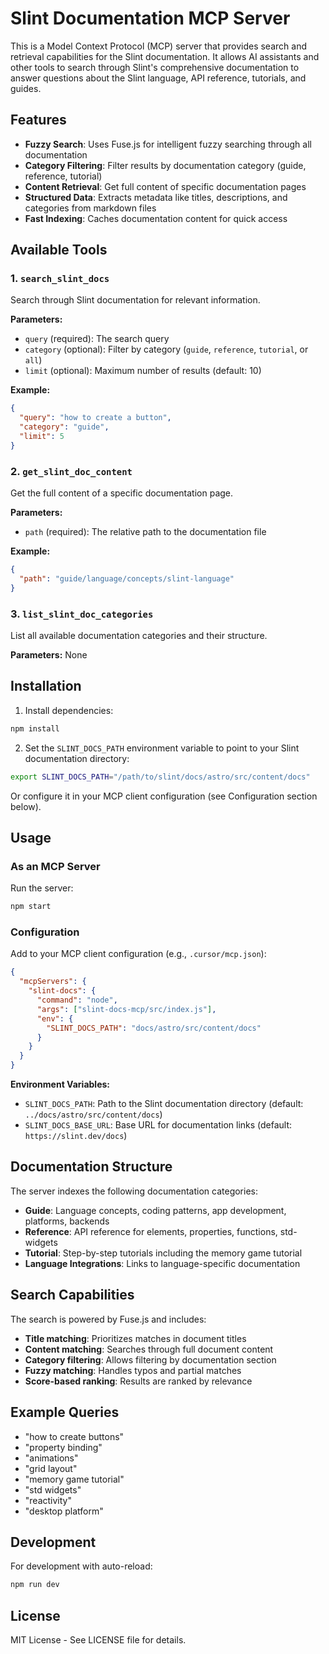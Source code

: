 <!-- Copyright © SixtyFPS GmbH <info@slint.dev> ; SPDX-License-Identifier: MIT -->

# Slint Documentation MCP Server

This is a Model Context Protocol (MCP) server that provides search and retrieval capabilities for the Slint documentation. It allows AI assistants and other tools to search through Slint's comprehensive documentation to answer questions about the Slint language, API reference, tutorials, and guides.

## Features

- **Fuzzy Search**: Uses Fuse.js for intelligent fuzzy searching through all documentation
- **Category Filtering**: Filter results by documentation category (guide, reference, tutorial)
- **Content Retrieval**: Get full content of specific documentation pages
- **Structured Data**: Extracts metadata like titles, descriptions, and categories from markdown files
- **Fast Indexing**: Caches documentation content for quick access

## Available Tools

### 1. `search_slint_docs`
Search through Slint documentation for relevant information.

**Parameters:**
- `query` (required): The search query
- `category` (optional): Filter by category (`guide`, `reference`, `tutorial`, or `all`)
- `limit` (optional): Maximum number of results (default: 10)

**Example:**
```json
{
  "query": "how to create a button",
  "category": "guide",
  "limit": 5
}
```

### 2. `get_slint_doc_content`
Get the full content of a specific documentation page.

**Parameters:**
- `path` (required): The relative path to the documentation file

**Example:**
```json
{
  "path": "guide/language/concepts/slint-language"
}
```

### 3. `list_slint_doc_categories`
List all available documentation categories and their structure.

**Parameters:** None

## Installation

1. Install dependencies:
```bash
npm install
```

2. Set the `SLINT_DOCS_PATH` environment variable to point to your Slint documentation directory:
```bash
export SLINT_DOCS_PATH="/path/to/slint/docs/astro/src/content/docs"
```

Or configure it in your MCP client configuration (see Configuration section below).

## Usage

### As an MCP Server

Run the server:
```bash
npm start
```

### Configuration

Add to your MCP client configuration (e.g., `.cursor/mcp.json`):

```json
{
  "mcpServers": {
    "slint-docs": {
      "command": "node",
      "args": ["slint-docs-mcp/src/index.js"],
      "env": {
        "SLINT_DOCS_PATH": "docs/astro/src/content/docs"
      }
    }
  }
}
```

**Environment Variables:**
- `SLINT_DOCS_PATH`: Path to the Slint documentation directory (default: `../docs/astro/src/content/docs`)
- `SLINT_DOCS_BASE_URL`: Base URL for documentation links (default: `https://slint.dev/docs`)

## Documentation Structure

The server indexes the following documentation categories:

- **Guide**: Language concepts, coding patterns, app development, platforms, backends
- **Reference**: API reference for elements, properties, functions, std-widgets
- **Tutorial**: Step-by-step tutorials including the memory game tutorial
- **Language Integrations**: Links to language-specific documentation

## Search Capabilities

The search is powered by Fuse.js and includes:

- **Title matching**: Prioritizes matches in document titles
- **Content matching**: Searches through full document content
- **Category filtering**: Allows filtering by documentation section
- **Fuzzy matching**: Handles typos and partial matches
- **Score-based ranking**: Results are ranked by relevance

## Example Queries

- "how to create buttons"
- "property binding"
- "animations"
- "grid layout"
- "memory game tutorial"
- "std widgets"
- "reactivity"
- "desktop platform"

## Development

For development with auto-reload:
```bash
npm run dev
```

## License

MIT License - See LICENSE file for details.
